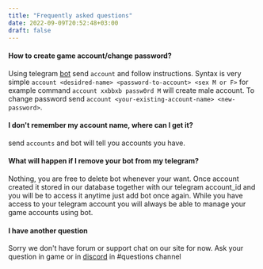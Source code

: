 ```yaml
---
title: "Frequently asked questions"
date: 2022-09-09T20:52:48+03:00
draft: false
---
```


#### How to create game account/change password?

Using telegram [bot](https://t.me/openrohelperbot) send `account` and follow instructions. Syntax is very simple `account <desidred-name> <password-to-account> <sex M or F>` for example command `account xxbbxb passw0rd M` will create male account. To change password send `account <your-existing-account-name> <new-password>`.

#### I don't remember my account name, where can I get it?

send `accounts` and bot will tell you accounts you have.

#### What will happen if I remove your bot from my telegram?

Nothing, you are free to delete bot whenever your want. Once account created it stored in our database together with our telegram account_id and you will be to access it anytime just add bot once again. While you have access to your telegram account you will always be able to manage your game accounts using bot.

#### I have another question

Sorry we don't have forum or support chat on our site for now. Ask your question in game or in [discord](https://discord.gg/2DQ36Vxc) in #questions channel